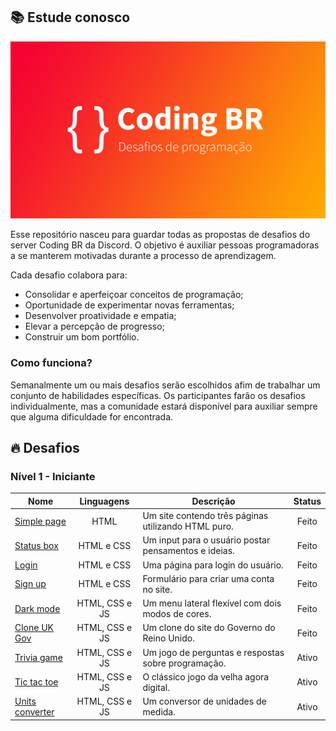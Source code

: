 ## :books: Estude conosco

![Banner Conding Br](./banner.png)

Esse repositório nasceu para guardar todas as propostas de desafios
do server Coding BR da Discord. O objetivo é auxiliar pessoas programadoras
a se manterem motivadas durante a processo de aprendizagem.

Cada desafio colabora para:

- Consolidar e aperfeiçoar conceitos de programação;
- Oportunidade de experimentar novas ferramentas;
- Desenvolver proatividade e empatia;
- Elevar a percepção de progresso;
- Construir um bom portfólio.

### Como funciona?
Semanalmente um ou mais desafios serão escolhidos afim de trabalhar um conjunto de habilidades específicas.
Os participantes farão os desafios individualmente, mas a comunidade estará disponível para auxiliar sempre
que alguma dificuldade for encontrada.

## :fire: Desafios

### Nível 1 - Iniciante
|       Nome      | Linguagens  | Descrição                                            | Status                |
|---------------|:------------:|------------------------------------------------------|:-----------------------:|
| [Simple page](./projetos/simple-page.md) |    HTML    | Um site contendo três páginas utilizando HTML puro.| Feito |
| [Status box](./projetos/status.md) | HTML e CSS | Um input para o usuário postar pensamentos e ideias.| Feito |
| [Login](./projetos/login.md) | HTML e CSS | Uma página para login do usuário.| Feito|
| [Sign up](./projetos/inscricao.md) | HTML e CSS | Formulário para criar uma conta no site.| Feito |
| [Dark mode](./projetos/dark-mode.md) | HTML, CSS e JS | Um menu lateral flexível com dois modos de cores.| Feito |
| [Clone UK Gov](./projetos/clone-uk-gov.md) | HTML, CSS e JS | Um clone do site do Governo do Reino Unido.| Feito |
| [Trivia game](./projetos/trivia-game.md) | HTML, CSS e JS | Um jogo de perguntas e respostas sobre programação.| Ativo |
| [Tic tac toe](./projetos/tic-tac-toe.md) | HTML, CSS e JS | O clássico jogo da velha agora digital.| Ativo |
| [Units converter](./projetos/units-converter.md) | HTML, CSS e JS | Um conversor de unidades de medida.| Ativo |
